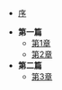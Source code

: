 - [序](README)

* **第一篇**
  * [第1章](/README.md)
  * [第2章](/README.md)
* **第二篇**
  * [第3章](/README.md)

